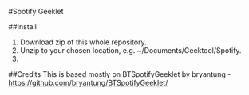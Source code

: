 #Spotify Geeklet

##Install
1) Download zip of this whole repository.
2) Unzip to your chosen location, e.g. ~/Documents/Geektool/Spotify.
3) 

##Credits
This is based mostly on BTSpotifyGeeklet by bryantung - https://github.com/bryantung/BTSpotifyGeeklet/
